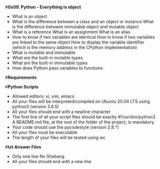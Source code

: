 #**0x09. Python - Everything is object**
+ What is an object
+ What is the difference between a class and an object or instance
What is the difference between immutable object and mutable object
+ What is a reference
What is an assignment
What is an alias
+ How to know if two variables are identical
How to know if two variables are linked to the same object
How to display the variable identifier (which is the memory address in the CPython implementation)
+ What is mutable and immutable
+ What are the built-in mutable types
+ What are the built-in immutable types
+ How does Python pass variables to functions

#**Requirements**

#**Python Scripts**
+ Allowed editors: vi, vim, emacs
+ All your files will be interpreted/compiled on Ubuntu 20.04 LTS using python3 (version 3.8.5)
+ All your files should end with a newline character
+ The first line of all your script files should be exactly #!/usr/bin/python3
A README.md file, at the root of the folder of the project, is mandatory
+ Your code should use the pycodestyle (version 2.8.*)
+ All your files must be executable
+ The length of your files will be tested using wc

#**txt Answer Files**

+ Only one line
No Shebang
+ All your files should end with a new line
